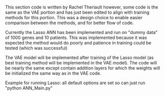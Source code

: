 This section code is written by Rachel Theriault however,
some code is the same as the VAE portion and has just been edited to align
with training methods for this portion. This was a design choice to enable easier comparison between the methods, and for better flow of code.

Currently the Lasso ANN has been implemented and run on "dummy data" of 1000 genes and 10 patients. This was implemented because it was expected the method would do poorly and patience in training could be tested (which was successful)

The VAE model will be implemented after training of the Lasso model (as best training method will be implemented in the VAE model). The code will be nearly the same except contain addition layers for which the weights will be initialized the same way as in the VAE code.

Example for running Lasso: all default options are set so can just run "python ANN_Main.py"

